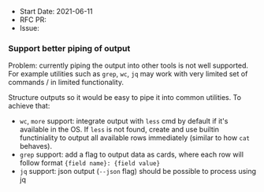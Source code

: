 - Start Date: 2021-06-11
- RFC PR:
- Issue:

### Support better piping of output 
Problem: currently piping the output into other tools is not well supported. For example utilities such as `grep`, `wc`, `jq` may work with very limited set of commands / in limited functionality. 

Structure outputs so it would be easy to pipe it into common utilities. 
To achieve that: 
 - `wc`, `more` support: integrate output with `less` cmd by default if it's available in the OS. If `less` is not found, create and use builtin functiniality to output all available rows immediately (similar to how `cat` behaves).
 - `grep` support: add a flag to output data as cards, where each row will follow format `{field name}: {field value}`
 - `jq` support: json output (`--json` flag) should be possible to process using jq
